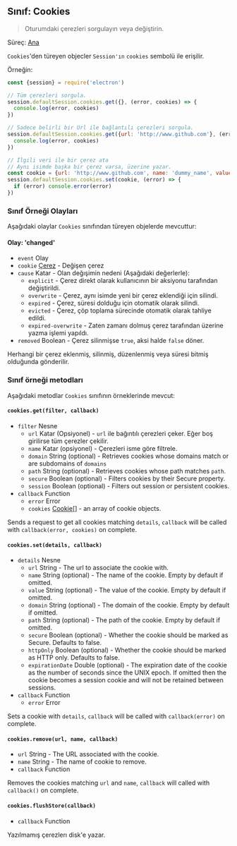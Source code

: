 ## Sınıf: Cookies

> Oturumdaki çerezleri sorgulayın veya değiştirin.

Süreç: [Ana](../glossary.md#main-process)

`Cookies`'den türeyen objecler `Session'ın` `cookies` sembolü ile erişilir.

Örneğin:

```javascript
const {session} = require('electron')

// Tüm çerezleri sorgula.
session.defaultSession.cookies.get({}, (error, cookies) => {
  console.log(error, cookies)
})

// Sadece belirli bir Url ile bağlantılı çerezleri sorgula.
session.defaultSession.cookies.get({url: 'http://www.github.com'}, (error, cookies) => {
  console.log(error, cookies)
})

// İlgili veri ile bir çerez ata
// Aynı isimde başka bir çerez varsa, üzerine yazar.
const cookie = {url: 'http://www.github.com', name: 'dummy_name', value: 'dummy'}
session.defaultSession.cookies.set(cookie, (error) => {
  if (error) console.error(error)
})
```

### Sınıf Örneği Olayları

Aşağıdaki olaylar `Cookies` sınıfından türeyen objelerde mevcuttur:

#### Olay: 'changed'

* `event` Olay
* `cookie` [Çerez](structures/cookie.md) - Değişen çerez
* `cause` Katar - Olan değışimin nedeni (Aşağıdaki değerlerle): 
  * `explicit` - Çerez direkt olarak kullanıcının bir aksiyonu tarafından değiştirildi.
  * `overwrite` - Çerez, aynı isimde yeni bir çerez eklendiği için silindi.
  * `expired` - Çerez, süresi dolduğu için otomatik olarak silindi.
  * `evicted` - Çerez, çöp toplama sürecinde otomatik olarak tahliye edildi.
  * `expired-overwrite` - Zaten zamanı dolmuş çerez tarafından üzerine yazma işlemi yapıldı.
* `removed` Boolean - Çerez silinmişse `true`, aksi halde `false` döner.

Herhangi bir çerez eklenmiş, silinmiş, düzenlenmiş veya süresi bitmiş olduğunda gönderilir.

### Sınıf örneği metodları

Aşağıdaki metodlar `Cookies` sınıfının örneklerinde mevcut:

#### `cookies.get(filter, callback)`

* `filter` Nesne 
  * `url` Katar (Opsiyonel) - `url` ile bağıntılı çerezleri çeker. Eğer boş girilirse tüm çerezler çekilir.
  * `name` Katar (opsiyonel) - Çerezleri isme göre filtrele.
  * `domain` String (optional) - Retrieves cookies whose domains match or are subdomains of `domains`
  * `path` String (optional) - Retrieves cookies whose path matches `path`.
  * `secure` Boolean (optional) - Filters cookies by their Secure property.
  * `session` Boolean (optional) - Filters out session or persistent cookies.
* `callback` Function 
  * `error` Error
  * `cookies` [Cookie[]](structures/cookie.md) - an array of cookie objects.

Sends a request to get all cookies matching `details`, `callback` will be called with `callback(error, cookies)` on complete.

#### `cookies.set(details, callback)`

* `details` Nesne 
  * `url` String - The url to associate the cookie with.
  * `name` String (optional) - The name of the cookie. Empty by default if omitted.
  * `value` String (optional) - The value of the cookie. Empty by default if omitted.
  * `domain` String (optional) - The domain of the cookie. Empty by default if omitted.
  * `path` String (optional) - The path of the cookie. Empty by default if omitted.
  * `secure` Boolean (optional) - Whether the cookie should be marked as Secure. Defaults to false.
  * `httpOnly` Boolean (optional) - Whether the cookie should be marked as HTTP only. Defaults to false.
  * `expirationDate` Double (optional) - The expiration date of the cookie as the number of seconds since the UNIX epoch. If omitted then the cookie becomes a session cookie and will not be retained between sessions.
* `callback` Function 
  * `error` Error

Sets a cookie with `details`, `callback` will be called with `callback(error)` on complete.

#### `cookies.remove(url, name, callback)`

* `url` String - The URL associated with the cookie.
* `name` String - The name of cookie to remove.
* `callback` Function

Removes the cookies matching `url` and `name`, `callback` will called with `callback()` on complete.

#### `cookies.flushStore(callback)`

* `callback` Function

Yazılmamış çerezlerı disk'e yazar.